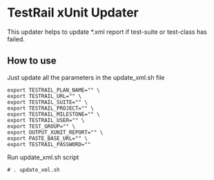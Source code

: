 TestRail xUnit Updater
======================

This updater helps to update *.xml report if test-suite or test-class has failed.

How to use
----------

Just update all the parameters in the update_xml.sh file

```
export TESTRAIL_PLAN_NAME="" \
export TESTRAIL_URL="" \
export TESTRAIL_SUITE="" \
export TESTRAIL_PROJECT="" \
export TESTRAIL_MILESTONE="" \
export TESTRAIL_USER="" \
export TEST_GROUP="" \
export OUTPUT_XUNIT_REPORT="" \
export PASTE_BASE_URL="" \
export TESTRAIL_PASSWORD=""
```

Run update_xml.sh script

``# . update_xml.sh``
